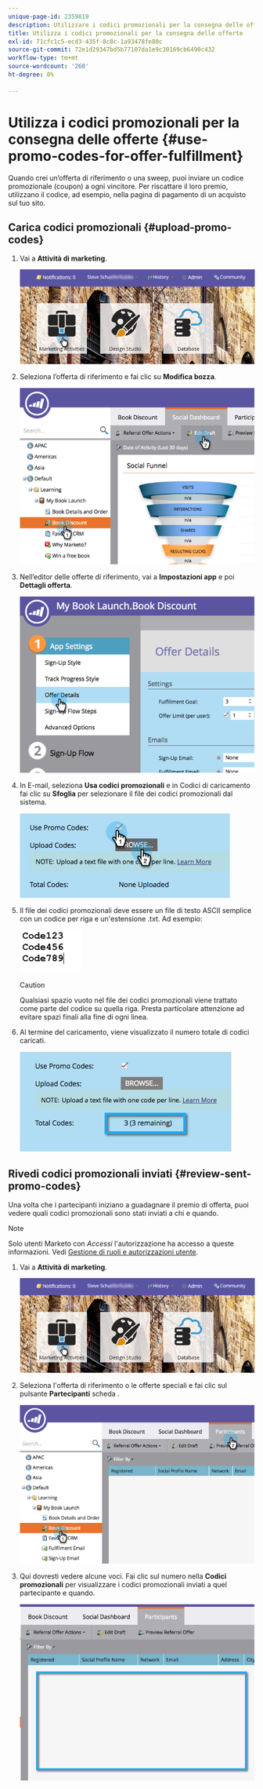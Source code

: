 ```yaml
---
unique-page-id: 2359819
description: Utilizzare i codici promozionali per la consegna delle offerte - Documenti Marketo - Documentazione del prodotto
title: Utilizza i codici promozionali per la consegna delle offerte
exl-id: 71cfc1c5-ecd3-435f-8c8c-1a93478fe80c
source-git-commit: 72e1d29347bd5b77107da1e9c30169cb6490c432
workflow-type: tm+mt
source-wordcount: '260'
ht-degree: 0%

---
```


# Utilizza i codici promozionali per la consegna delle offerte {#use-promo-codes-for-offer-fulfillment}

Quando crei un’offerta di riferimento o una sweep, puoi inviare un codice promozionale (coupon) a ogni vincitore. Per riscattare il loro premio, utilizzano il codice, ad esempio, nella pagina di pagamento di un acquisto sul tuo sito.

## Carica codici promozionali {#upload-promo-codes}

1. Vai a **Attività di marketing**.

   ![](assets/login-marketing-activities-2.png)

1. Seleziona l’offerta di riferimento e fai clic su **Modifica bozza**.

   ![](assets/image2015-4-22-11-3a16-3a45.png)

1. Nell’editor delle offerte di riferimento, vai a **Impostazioni app** e poi **Dettagli offerta**.

   ![](assets/image2015-4-22-11-3a23-3a39.png)

1. In E-mail, seleziona **Usa codici promozionali** e in Codici di caricamento fai clic su **Sfoglia** per selezionare il file dei codici promozionali dal sistema.

   ![](assets/image2015-4-22-12-3a52-3a43.png)

1. Il file dei codici promozionali deve essere un file di testo ASCII semplice con un codice per riga e un&#39;estensione .txt. Ad esempio:

   ![](assets/image2015-4-22-13-3a2-3a23.png)

   >[!CAUTION]
   >
   >Qualsiasi spazio vuoto nel file dei codici promozionali viene trattato come parte del codice su quella riga. Presta particolare attenzione ad evitare spazi finali alla fine di ogni linea.

1. Al termine del caricamento, viene visualizzato il numero totale di codici caricati.

   ![](assets/image2015-4-22-13-3a8-3a31.png)

## Rivedi codici promozionali inviati {#review-sent-promo-codes}

Una volta che i partecipanti iniziano a guadagnare il premio di offerta, puoi vedere quali codici promozionali sono stati inviati a chi e quando.

>[!NOTE]
>
>Solo utenti Marketo con _Accessi_ l&#39;autorizzazione ha accesso a queste informazioni. Vedi  [Gestione di ruoli e autorizzazioni utente](/help/marketo/product-docs/administration/users-and-roles/managing-user-roles-and-permissions.md).

1. Vai a **Attività di marketing**.

   ![](assets/login-marketing-activities-2.png)

1. Seleziona l&#39;offerta di riferimento o le offerte speciali e fai clic sul pulsante **Partecipanti** scheda .

   ![](assets/image2015-4-22-11-3a36-3a22.png)

1. Qui dovresti vedere alcune voci. Fai clic sul numero nella **Codici promozionali** per visualizzare i codici promozionali inviati a quel partecipante e quando.

   ![](assets/image2015-4-22-11-3a36-3a43.png)
